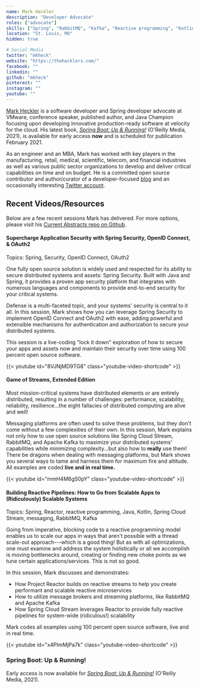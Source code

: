 ```yaml
---
name: Mark Heckler
description: "Developer Advocate"
roles: ["advocate"]
skills: ["Spring", "RabbitMQ", "Kafka", "Reactive programming", "Kotlin", "Kubernetes"]
location: "St. Louis, MO"
hidden: true

# Social Media 
twitter: "mkheck"
website: "https://thehecklers.com/"
facebook: ""
linkedin: ""
github: "mkheck"
pinterest: ""
instagram: ""
youtube: ""
---
```


[Mark Heckler](https://thehecklers.com/) is a software developer and Spring developer advocate at VMware, conference speaker, published author, and Java Champion focusing upon developing innovative production-ready software at velocity for the cloud. His latest book, _[Spring Boot: Up & Running!](https://learning.oreilly.com/library/view/spring-boot-up/9781492076971/)_ (O'Reilly Media, 2021), is available for early access **now** and is scheduled for publication February 2021.

As an engineer and an MBA, Mark has worked with key players in the manufacturing, retail, medical, scientific, telecom, and financial industries as well as various public sector organizations to develop and deliver critical capabilities on time and on budget. He is a committed open source contributor and author/curator of a developer-focused [blog](https://www.thehecklers.com) and an occasionally interesting [Twitter account](https://twitter.com/mkheck).

<!--more-->

## Recent Videos/Resources

Below are a few recent sessions Mark has delivered. For more options, please visit his [Current Abstracts repo on Github](https://github.com/mkheck/current-abstracts).

#### Supercharge Application Security with Spring Security, OpenID Connect, & OAuth2

Topics: Spring, Security, OpenID Connect, OAuth2

One fully open source solution is widely used and respected for its ability to secure distributed systems and assets: Spring Security. Built with Java and Spring, it provides a proven app security platform that integrates with numerous languages and components to provide end-to-end security for your critical systems.

Defense is a multi-faceted topic, and your systems' security is central to it all. In this session, Mark shows how you can leverage Spring Security to implement OpenID Connect and OAuth2 with ease, adding powerful and extensible mechanisms for authentication and authorization to secure your distributed systems.

This session is a live-coding "lock it down" exploration of how to secure your apps  and assets now and maintain their security over time using 100 percent open source software.


{{< youtube id="8VJNjMD9TG8" class="youtube-video-shortcode" >}}

#### Game of Streams, Extended Edition

Most mission-critical systems have distributed elements or are entirely distributed, resulting in a number of challenges: performance, scalability, reliability, resilience...the eight fallacies of distributed computing are alive and well!

Messaging platforms are often used to solve these problems, but they don't come without a few complexities of their own. In this session, Mark explains not only how to use open source solutions like Spring Cloud Stream, RabbitMQ, and Apache Kafka to maximize your distributed systems' capabilities while minimizing complexity...but also how to **really** use them! There be dragons when dealing with messaging platforms, but Mark shows you several ways to tame and harness them for maximum fire and altitude. All examples are coded **live and in real time.**


{{< youtube id="mmH4M6gS0pY" class="youtube-video-shortcode" >}}

#### Building Reactive Pipelines: How to Go from Scalable Apps to (Ridiculously) Scalable Systems

Topics: Spring, Reactor, reactive programming, Java, Kotlin, Spring Cloud Stream, messaging, RabbitMQ, Kafka

Going from imperative, blocking code to a reactive programming model enables us to scale our apps in ways that aren't possible with a thread scale-out approach---which is a good thing! But as with all optimizations, one must examine and address the system holistically or all we accomplish is moving bottlenecks around, creating or finding new choke points as we tune certain applications/services. This is not so good.

In this session, Mark discusses and demonstrates:

- How Project Reactor builds on reactive streams to help you create performant and scalable reactive microservices
- How to utilize message brokers and streaming platforms, like RabbitMQ and Apache Kafka
- How Spring Cloud Stream leverages Reactor to provide fully reactive pipelines for system-wide (ridiculous!) scalability

Mark codes all examples using 100 percent open source software, live and in real time.

{{< youtube id="x4PImMjPa7k" class="youtube-video-shortcode" >}}

### Spring Boot: Up & Running!

Early access is now available for _[Spring Boot: Up & Running!](https://learning.oreilly.com/library/view/spring-boot-up/9781492076971/)_ (O'Reilly Media, 2021).
